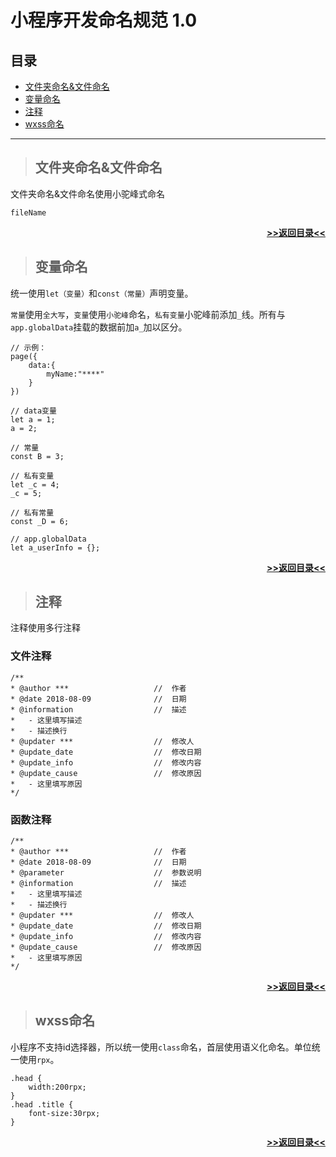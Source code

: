 # 小程序开发命名规范 1.0

## 目录
- [文件夹命名&文件命名](#文件夹命名&文件命名)
- [变量命名](#变量命名)
- [注释](#注释)
- [wxss命名](#wxss命名)

---

> ## 文件夹命名&文件命名

文件夹命名&文件命名使用小驼峰式命名

```
fileName
```

[**<p align="right">>>返回目录<<</p>**](#目录)

> ## 变量命名

统一使用`let（变量）`和`const（常量）`声明变量。

`常量`使用`全大写`，`变量`使用`小驼峰`命名，`私有变量`小驼峰前添加`_`线。所有与`app.globalData`挂载的数据前加`a_`加以区分。

```
// 示例：
page({
    data:{
        myName:"****"
    }
})

// data变量
let a = 1;
a = 2;

// 常量
const B = 3;

// 私有变量
let _c = 4;
_c = 5;

// 私有常量
const _D = 6;

// app.globalData
let a_userInfo = {};
```

[**<p align="right">>>返回目录<<</p>**](#目录)

> ## 注释

注释使用多行注释

### 文件注释

```
/**
* @author ***                   //  作者
* @date 2018-08-09              //  日期
* @information                  //  描述
*   - 这里填写描述
*   - 描述换行
* @updater ***                  //  修改人
* @update_date                  //  修改日期
* @update_info                  //  修改内容
* @update_cause                 //  修改原因
*   - 这里填写原因
*/
```

### 函数注释

```
/**
* @author ***                   //  作者
* @date 2018-08-09              //  日期
* @parameter                    //  参数说明
* @information                  //  描述
*   - 这里填写描述
*   - 描述换行
* @updater ***                  //  修改人
* @update_date                  //  修改日期
* @update_info                  //  修改内容
* @update_cause                 //  修改原因
*   - 这里填写原因
*/
```

[**<p align="right">>>返回目录<<</p>**](#目录)

> ## wxss命名

小程序不支持id选择器，所以统一使用`class`命名，首层使用语义化命名。单位统一使用`rpx`。

```
.head {
    width:200rpx;
}
.head .title {
    font-size:30rpx;
}
```

[**<p align="right">>>返回目录<<</p>**](#目录)
